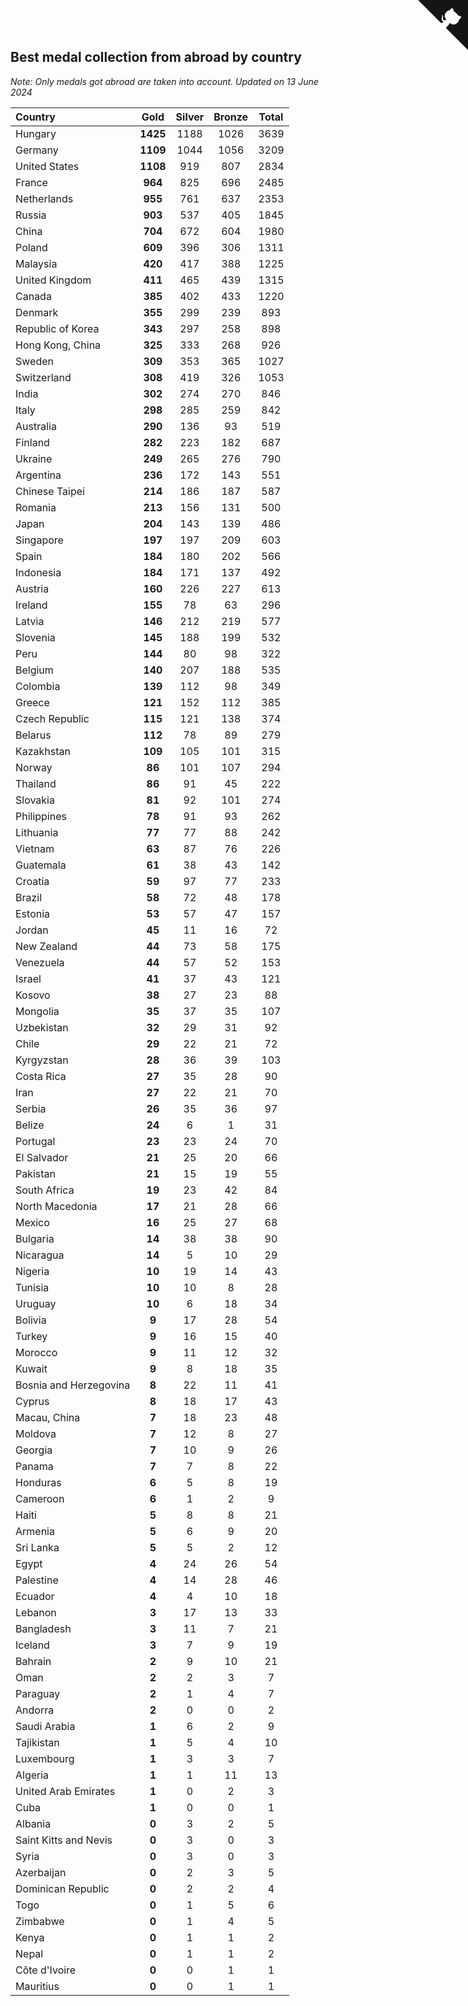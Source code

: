 ## Best medal collection from abroad by country

*Note: Only medals got abroad are taken into account.*
*Updated on 13 June 2024*

| Country | Gold | Silver | Bronze | Total |
| :--- | :--: | :--: | :--: | :--: |
| Hungary | **1425** | 1188 | 1026 | 3639 |
| Germany | **1109** | 1044 | 1056 | 3209 |
| United States | **1108** | 919 | 807 | 2834 |
| France | **964** | 825 | 696 | 2485 |
| Netherlands | **955** | 761 | 637 | 2353 |
| Russia | **903** | 537 | 405 | 1845 |
| China | **704** | 672 | 604 | 1980 |
| Poland | **609** | 396 | 306 | 1311 |
| Malaysia | **420** | 417 | 388 | 1225 |
| United Kingdom | **411** | 465 | 439 | 1315 |
| Canada | **385** | 402 | 433 | 1220 |
| Denmark | **355** | 299 | 239 | 893 |
| Republic of Korea | **343** | 297 | 258 | 898 |
| Hong Kong, China | **325** | 333 | 268 | 926 |
| Sweden | **309** | 353 | 365 | 1027 |
| Switzerland | **308** | 419 | 326 | 1053 |
| India | **302** | 274 | 270 | 846 |
| Italy | **298** | 285 | 259 | 842 |
| Australia | **290** | 136 | 93 | 519 |
| Finland | **282** | 223 | 182 | 687 |
| Ukraine | **249** | 265 | 276 | 790 |
| Argentina | **236** | 172 | 143 | 551 |
| Chinese Taipei | **214** | 186 | 187 | 587 |
| Romania | **213** | 156 | 131 | 500 |
| Japan | **204** | 143 | 139 | 486 |
| Singapore | **197** | 197 | 209 | 603 |
| Spain | **184** | 180 | 202 | 566 |
| Indonesia | **184** | 171 | 137 | 492 |
| Austria | **160** | 226 | 227 | 613 |
| Ireland | **155** | 78 | 63 | 296 |
| Latvia | **146** | 212 | 219 | 577 |
| Slovenia | **145** | 188 | 199 | 532 |
| Peru | **144** | 80 | 98 | 322 |
| Belgium | **140** | 207 | 188 | 535 |
| Colombia | **139** | 112 | 98 | 349 |
| Greece | **121** | 152 | 112 | 385 |
| Czech Republic | **115** | 121 | 138 | 374 |
| Belarus | **112** | 78 | 89 | 279 |
| Kazakhstan | **109** | 105 | 101 | 315 |
| Norway | **86** | 101 | 107 | 294 |
| Thailand | **86** | 91 | 45 | 222 |
| Slovakia | **81** | 92 | 101 | 274 |
| Philippines | **78** | 91 | 93 | 262 |
| Lithuania | **77** | 77 | 88 | 242 |
| Vietnam | **63** | 87 | 76 | 226 |
| Guatemala | **61** | 38 | 43 | 142 |
| Croatia | **59** | 97 | 77 | 233 |
| Brazil | **58** | 72 | 48 | 178 |
| Estonia | **53** | 57 | 47 | 157 |
| Jordan | **45** | 11 | 16 | 72 |
| New Zealand | **44** | 73 | 58 | 175 |
| Venezuela | **44** | 57 | 52 | 153 |
| Israel | **41** | 37 | 43 | 121 |
| Kosovo | **38** | 27 | 23 | 88 |
| Mongolia | **35** | 37 | 35 | 107 |
| Uzbekistan | **32** | 29 | 31 | 92 |
| Chile | **29** | 22 | 21 | 72 |
| Kyrgyzstan | **28** | 36 | 39 | 103 |
| Costa Rica | **27** | 35 | 28 | 90 |
| Iran | **27** | 22 | 21 | 70 |
| Serbia | **26** | 35 | 36 | 97 |
| Belize | **24** | 6 | 1 | 31 |
| Portugal | **23** | 23 | 24 | 70 |
| El Salvador | **21** | 25 | 20 | 66 |
| Pakistan | **21** | 15 | 19 | 55 |
| South Africa | **19** | 23 | 42 | 84 |
| North Macedonia | **17** | 21 | 28 | 66 |
| Mexico | **16** | 25 | 27 | 68 |
| Bulgaria | **14** | 38 | 38 | 90 |
| Nicaragua | **14** | 5 | 10 | 29 |
| Nigeria | **10** | 19 | 14 | 43 |
| Tunisia | **10** | 10 | 8 | 28 |
| Uruguay | **10** | 6 | 18 | 34 |
| Bolivia | **9** | 17 | 28 | 54 |
| Turkey | **9** | 16 | 15 | 40 |
| Morocco | **9** | 11 | 12 | 32 |
| Kuwait | **9** | 8 | 18 | 35 |
| Bosnia and Herzegovina | **8** | 22 | 11 | 41 |
| Cyprus | **8** | 18 | 17 | 43 |
| Macau, China | **7** | 18 | 23 | 48 |
| Moldova | **7** | 12 | 8 | 27 |
| Georgia | **7** | 10 | 9 | 26 |
| Panama | **7** | 7 | 8 | 22 |
| Honduras | **6** | 5 | 8 | 19 |
| Cameroon | **6** | 1 | 2 | 9 |
| Haiti | **5** | 8 | 8 | 21 |
| Armenia | **5** | 6 | 9 | 20 |
| Sri Lanka | **5** | 5 | 2 | 12 |
| Egypt | **4** | 24 | 26 | 54 |
| Palestine | **4** | 14 | 28 | 46 |
| Ecuador | **4** | 4 | 10 | 18 |
| Lebanon | **3** | 17 | 13 | 33 |
| Bangladesh | **3** | 11 | 7 | 21 |
| Iceland | **3** | 7 | 9 | 19 |
| Bahrain | **2** | 9 | 10 | 21 |
| Oman | **2** | 2 | 3 | 7 |
| Paraguay | **2** | 1 | 4 | 7 |
| Andorra | **2** | 0 | 0 | 2 |
| Saudi Arabia | **1** | 6 | 2 | 9 |
| Tajikistan | **1** | 5 | 4 | 10 |
| Luxembourg | **1** | 3 | 3 | 7 |
| Algeria | **1** | 1 | 11 | 13 |
| United Arab Emirates | **1** | 0 | 2 | 3 |
| Cuba | **1** | 0 | 0 | 1 |
| Albania | **0** | 3 | 2 | 5 |
| Saint Kitts and Nevis | **0** | 3 | 0 | 3 |
| Syria | **0** | 3 | 0 | 3 |
| Azerbaijan | **0** | 2 | 3 | 5 |
| Dominican Republic | **0** | 2 | 2 | 4 |
| Togo | **0** | 1 | 5 | 6 |
| Zimbabwe | **0** | 1 | 4 | 5 |
| Kenya | **0** | 1 | 1 | 2 |
| Nepal | **0** | 1 | 1 | 2 |
| Côte d'Ivoire | **0** | 0 | 1 | 1 |
| Mauritius | **0** | 0 | 1 | 1 |


<a href="https://github.com/jonatanklosko/wca_statistics" class="github-corner" aria-label="View source on Github"><svg width="80" height="80" viewBox="0 0 250 250" style="fill:#151513; color:#fff; position: absolute; top: 0; border: 0; right: 0;" aria-hidden="true"><path d="M0,0 L115,115 L130,115 L142,142 L250,250 L250,0 Z"></path><path d="M128.3,109.0 C113.8,99.7 119.0,89.6 119.0,89.6 C122.0,82.7 120.5,78.6 120.5,78.6 C119.2,72.0 123.4,76.3 123.4,76.3 C127.3,80.9 125.5,87.3 125.5,87.3 C122.9,97.6 130.6,101.9 134.4,103.2" fill="currentColor" style="transform-origin: 130px 106px;" class="octo-arm"></path><path d="M115.0,115.0 C114.9,115.1 118.7,116.5 119.8,115.4 L133.7,101.6 C136.9,99.2 139.9,98.4 142.2,98.6 C133.8,88.0 127.5,74.4 143.8,58.0 C148.5,53.4 154.0,51.2 159.7,51.0 C160.3,49.4 163.2,43.6 171.4,40.1 C171.4,40.1 176.1,42.5 178.8,56.2 C183.1,58.6 187.2,61.8 190.9,65.4 C194.5,69.0 197.7,73.2 200.1,77.6 C213.8,80.2 216.3,84.9 216.3,84.9 C212.7,93.1 206.9,96.0 205.4,96.6 C205.1,102.4 203.0,107.8 198.3,112.5 C181.9,128.9 168.3,122.5 157.7,114.1 C157.9,116.9 156.7,120.9 152.7,124.9 L141.0,136.5 C139.8,137.7 141.6,141.9 141.8,141.8 Z" fill="currentColor" class="octo-body"></path></svg></a><style>.github-corner:hover .octo-arm{animation:octocat-wave 560ms ease-in-out}@keyframes octocat-wave{0%,100%{transform:rotate(0)}20%,60%{transform:rotate(-25deg)}40%,80%{transform:rotate(10deg)}}@media (max-width:500px){.github-corner:hover .octo-arm{animation:none}.github-corner .octo-arm{animation:octocat-wave 560ms ease-in-out}}</style>
